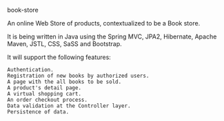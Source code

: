 book-store

An online Web Store of products, contextualized to be a Book store.

It is being written in Java using the Spring MVC, JPA2, Hibernate, Apache Maven, JSTL, CSS, SaSS and Bootstrap.

It will support the following features:

	Authentication.
	Registration of new books by authorized users.
	A page with the all books to be sold.
	A product's detail page.
	A virtual shopping cart.
	An order checkout process.	
	Data validation at the Controller layer.
	Persistence of data.
	
	
